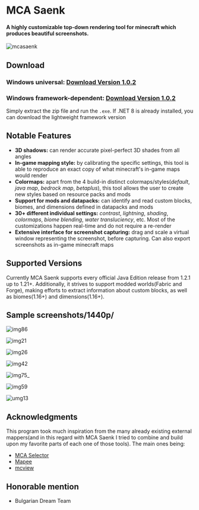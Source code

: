 # MCA Saenk

#### A highly customizable top-down rendering tool for minecraft which produces beautiful screenshots.
![mcasaenk](https://github.com/user-attachments/assets/fc954868-ef88-420e-947a-3ac84f536670)



## Download
### Windows universal: [**Download Version 1.0.2**](https://github.com/Sitterr/mcasaenk/releases/download/v1.0.2/mcasaenk-1.0.2.zip)
### Windows framework-dependent: [**Download Version 1.0.2**](https://github.com/Sitterr/mcasaenk/releases/download/v1.0.2/mcasaenk-1.0.2-framework.zip)
Simply extract the zip file and run the `.exe`. If .NET 8 is already installed, you can download the lightweight framework version



## Notable Features
* **3D shadows:** can render accurate pixel-perfect 3D shades from all angles
* **In-game mapping style:** by calibrating the specific settings, this tool is able to reproduce an exact copy of what minecraft's in-game maps would render
* **Colormaps:** apart from the 4 build-in distinct colormaps/styles(_default_, _java map_, _bedrock map_, _betaplus_), this tool allows the user to create new styles based on resource packs and mods
* **Support for mods and datapacks:** can identify and read custom blocks, biomes, and dimensions defined in datapacks and mods
* **30+ different individual settings:** _contrast_, _lightning_, _shading_, _colormaps_, _biome blending_, _water transluciency_, etc. Most of the customizations happen real-time and do not require a re-render
* **Extensive interface for screenshot capturing:** drag and scale a virtual window representing the screenshot, before capturing. Can also export screenshots as in-game minecraft maps


## Supported Versions
Currently MCA Saenk supports every official Java Edition release from 1.2.1 up to 1.21+.
Additionally, it strives to support modded worlds(Fabric and Forge), making efforts to extract information about custom blocks, as well as biomes(1.16+) and dimensions(1.16+).



## Sample screenshots/1440p/
![img86](https://github.com/user-attachments/assets/770095bb-9f4e-4e48-ae57-a3ae6d651cba)

![img21](https://github.com/user-attachments/assets/d0445c4f-7c7b-41fc-9bfb-a7f29e39d319)

![img26](https://github.com/user-attachments/assets/df5af3c9-cbe9-455f-ad2c-60e312f7d79f)

![img42](https://github.com/user-attachments/assets/5dbbe59d-5ced-4ed8-b982-b0780b9b0f9a)

![img75_](https://github.com/user-attachments/assets/557f7c15-fbcb-458a-b87c-800eebb4acb8)

![img59](https://github.com/user-attachments/assets/36b88da5-768b-435d-992b-1ae8dfa67494)

![umg13](https://github.com/user-attachments/assets/a3fad97f-360d-482e-b78b-ae383b85963f)



## Acknowledgments
This program took much inspiration from the many already existing external mappers(and in this regard with MCA Saenk I tried to combine and build upon my favorite parts of each one of those tools). The main ones being:
- [MCA Selector](https://github.com/Querz/mcaselector)
- [Mapee](https://www.mapee.net/home)
- [mcview](https://github.com/kbinani/mcview)



## Honorable mention
* Bulgarian Dream Team
